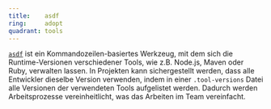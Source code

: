 ```yaml
---
title:    asdf  
ring:     adopt  
quadrant: tools
---
```


[`asdf`][asdf] ist ein Kommandozeilen-basiertes Werkzeug, mit dem sich die Runtime-Versionen verschiedener Tools, wie
z.B. Node.js, Maven oder Ruby, verwalten lassen. In Projekten kann sichergestellt werden, dass alle Entwickler dieselbe
Version verwenden, indem in einer `.tool-versions` Datei alle Versionen der verwendeten Tools aufgelistet werden.
Dadurch werden Arbeitsprozesse vereinheitlicht, was das Arbeiten im Team vereinfacht.

[asdf]: https://asdf-vm.com/
